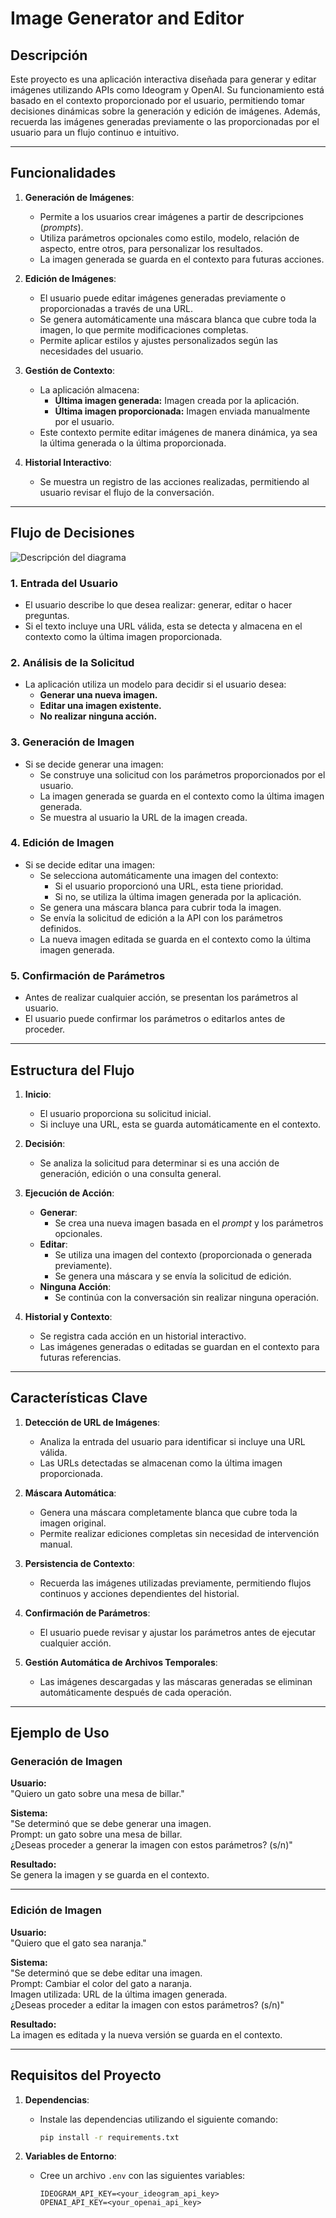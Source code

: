 # Image Generator and Editor

## Descripción

Este proyecto es una aplicación interactiva diseñada para generar y editar imágenes utilizando APIs como Ideogram y OpenAI. Su funcionamiento está basado en el contexto proporcionado por el usuario, permitiendo tomar decisiones dinámicas sobre la generación y edición de imágenes. Además, recuerda las imágenes generadas previamente o las proporcionadas por el usuario para un flujo continuo e intuitivo.

---

## Funcionalidades

1. **Generación de Imágenes**:
   - Permite a los usuarios crear imágenes a partir de descripciones (*prompts*).
   - Utiliza parámetros opcionales como estilo, modelo, relación de aspecto, entre otros, para personalizar los resultados.
   - La imagen generada se guarda en el contexto para futuras acciones.

2. **Edición de Imágenes**:
   - El usuario puede editar imágenes generadas previamente o proporcionadas a través de una URL.
   - Se genera automáticamente una máscara blanca que cubre toda la imagen, lo que permite modificaciones completas.
   - Permite aplicar estilos y ajustes personalizados según las necesidades del usuario.

3. **Gestión de Contexto**:
   - La aplicación almacena:
     - **Última imagen generada:** Imagen creada por la aplicación.
     - **Última imagen proporcionada:** Imagen enviada manualmente por el usuario.
   - Este contexto permite editar imágenes de manera dinámica, ya sea la última generada o la última proporcionada.

4. **Historial Interactivo**:
   - Se muestra un registro de las acciones realizadas, permitiendo al usuario revisar el flujo de la conversación.

---

## Flujo de Decisiones

![Descripción del diagrama](assets/diagrama.png)

### 1. Entrada del Usuario
- El usuario describe lo que desea realizar: generar, editar o hacer preguntas.
- Si el texto incluye una URL válida, esta se detecta y almacena en el contexto como la última imagen proporcionada.

### 2. Análisis de la Solicitud
- La aplicación utiliza un modelo para decidir si el usuario desea:
  - **Generar una nueva imagen.**
  - **Editar una imagen existente.**
  - **No realizar ninguna acción.**

### 3. Generación de Imagen
- Si se decide generar una imagen:
  - Se construye una solicitud con los parámetros proporcionados por el usuario.
  - La imagen generada se guarda en el contexto como la última imagen generada.
  - Se muestra al usuario la URL de la imagen creada.

### 4. Edición de Imagen
- Si se decide editar una imagen:
  - Se selecciona automáticamente una imagen del contexto:
    - Si el usuario proporcionó una URL, esta tiene prioridad.
    - Si no, se utiliza la última imagen generada por la aplicación.
  - Se genera una máscara blanca para cubrir toda la imagen.
  - Se envía la solicitud de edición a la API con los parámetros definidos.
  - La nueva imagen editada se guarda en el contexto como la última imagen generada.

### 5. Confirmación de Parámetros
- Antes de realizar cualquier acción, se presentan los parámetros al usuario.
- El usuario puede confirmar los parámetros o editarlos antes de proceder.

---

## Estructura del Flujo

1. **Inicio**:
   - El usuario proporciona su solicitud inicial.
   - Si incluye una URL, esta se guarda automáticamente en el contexto.

2. **Decisión**:
   - Se analiza la solicitud para determinar si es una acción de generación, edición o una consulta general.

3. **Ejecución de Acción**:
   - **Generar**:
     - Se crea una nueva imagen basada en el *prompt* y los parámetros opcionales.
   - **Editar**:
     - Se utiliza una imagen del contexto (proporcionada o generada previamente).
     - Se genera una máscara y se envía la solicitud de edición.
   - **Ninguna Acción**:
     - Se continúa con la conversación sin realizar ninguna operación.

4. **Historial y Contexto**:
   - Se registra cada acción en un historial interactivo.
   - Las imágenes generadas o editadas se guardan en el contexto para futuras referencias.

---

## Características Clave

1. **Detección de URL de Imágenes**:
   - Analiza la entrada del usuario para identificar si incluye una URL válida.
   - Las URLs detectadas se almacenan como la última imagen proporcionada.

2. **Máscara Automática**:
   - Genera una máscara completamente blanca que cubre toda la imagen original.
   - Permite realizar ediciones completas sin necesidad de intervención manual.

3. **Persistencia de Contexto**:
   - Recuerda las imágenes utilizadas previamente, permitiendo flujos continuos y acciones dependientes del historial.

4. **Confirmación de Parámetros**:
   - El usuario puede revisar y ajustar los parámetros antes de ejecutar cualquier acción.

5. **Gestión Automática de Archivos Temporales**:
   - Las imágenes descargadas y las máscaras generadas se eliminan automáticamente después de cada operación.

---

## Ejemplo de Uso

### Generación de Imagen
**Usuario:**  
"Quiero un gato sobre una mesa de billar."

**Sistema:**  
"Se determinó que se debe generar una imagen.  
Prompt: un gato sobre una mesa de billar.  
¿Deseas proceder a generar la imagen con estos parámetros? (s/n)"

**Resultado:**  
Se genera la imagen y se guarda en el contexto.

---

### Edición de Imagen
**Usuario:**  
"Quiero que el gato sea naranja."

**Sistema:**  
"Se determinó que se debe editar una imagen.  
Prompt: Cambiar el color del gato a naranja.  
Imagen utilizada: URL de la última imagen generada.  
¿Deseas proceder a editar la imagen con estos parámetros? (s/n)"

**Resultado:**  
La imagen es editada y la nueva versión se guarda en el contexto.

---

## Requisitos del Proyecto

1. **Dependencias**:
   - Instale las dependencias utilizando el siguiente comando:
     ```bash
     pip install -r requirements.txt
     ```

2. **Variables de Entorno**:
   - Cree un archivo `.env` con las siguientes variables:
     ```plaintext
     IDEOGRAM_API_KEY=<your_ideogram_api_key>
     OPENAI_API_KEY=<your_openai_api_key>
     ```
